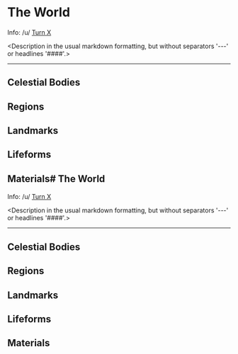 # The World

#### <Name of Entry>

Info: /u/<your name> [Turn X](<link to relevant comment>)

<Description in the usual markdown formatting, but without separators '---' or headlines '####'.>

---

## Celestial Bodies

## Regions

## Landmarks

## Lifeforms

## Materials# The World

#### <Name of Entry>

Info: /u/<your name> [Turn X](<link to relevant comment>)

<Description in the usual markdown formatting, but without separators '---' or headlines '####'.>

---

## Celestial Bodies

## Regions

## Landmarks

## Lifeforms

## Materials